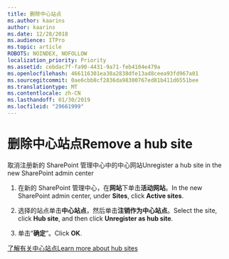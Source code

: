 ```yaml
---
title: 删除中心站点
ms.author: kaarins
author: kaarins
ms.date: 12/28/2018
ms.audience: ITPro
ms.topic: article
ROBOTS: NOINDEX, NOFOLLOW
localization_priority: Priority
ms.assetid: cebdac7f-fa90-4431-9a71-feb4104e479a
ms.openlocfilehash: 466116301ea38a2838dfe13ad8ceea93fd967a01
ms.sourcegitcommit: 0ae6cbb8cf2836da98300767ed81b411d6551bee
ms.translationtype: MT
ms.contentlocale: zh-CN
ms.lasthandoff: 01/30/2019
ms.locfileid: "29661999"
---
```

# <a name="remove-a-hub-site"></a><span data-ttu-id="b1259-102">删除中心站点</span><span class="sxs-lookup"><span data-stu-id="b1259-102">Remove a hub site</span></span>

<span data-ttu-id="b1259-103">取消注册新的 SharePoint 管理中心中的中心网站</span><span class="sxs-lookup"><span data-stu-id="b1259-103">Unregister a hub site in the new SharePoint admin center</span></span>
  
1. <span data-ttu-id="b1259-104">在新的 SharePoint 管理中心，在**网站**下单击**活动网站**。</span><span class="sxs-lookup"><span data-stu-id="b1259-104">In the new SharePoint admin center, under **Sites**, click **Active sites**.</span></span> 
    
2. <span data-ttu-id="b1259-105">选择的站点单击**中心站点**，然后单击**注销作为中心站点**。</span><span class="sxs-lookup"><span data-stu-id="b1259-105">Select the site, click **Hub site**, and then click **Unregister as hub site**.</span></span> 
    
3. <span data-ttu-id="b1259-106">单击“**确定**”。</span><span class="sxs-lookup"><span data-stu-id="b1259-106">Click **OK**.</span></span> 
    
[<span data-ttu-id="b1259-107">了解有关中心站点</span><span class="sxs-lookup"><span data-stu-id="b1259-107">Learn more about hub sites</span></span>](https://support.office.com/article/what-is-a-sharepoint-hub-site-fe26ae84-14b7-45b6-a6d1-948b3966427f?ui=en-US&amp;rs=en-US&amp;ad=US)
  

